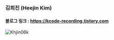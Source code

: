 ### 김희진 (Heejin Kim)

#### 블로그 링크 : https://kcode-recording.tistory.com

![Khjin06k](https://github-readme-stats.vercel.app/api?username=사용자ID&show_icons=true&theme=radical)

<!--
**Khjin06k/Khjin06k** is a ✨ _special_ ✨ repository because its `README.md` (this file) appears on your GitHub profile.

Here are some ideas to get you started:

- 🔭 I’m currently working on ...
- 🌱 I’m currently learning ...
- 👯 I’m looking to collaborate on ...
- 🤔 I’m looking for help with ...
- 💬 Ask me about ...
- 📫 How to reach me: ...
- 😄 Pronouns: ...
- ⚡ Fun fact: ...
-->
